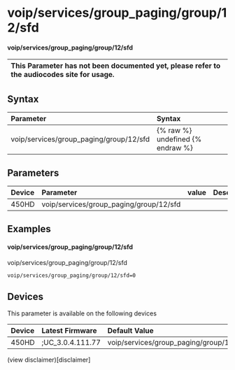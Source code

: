 ﻿---
description: voip/services/group_paging/group/12/sfd
search:
    keywords: ['voip','services','group_paging','group','12','sfd']
---

# voip/services/group_paging/group/12/sfd

#### voip/services/group_paging/group/12/sfd


| This Parameter has not been documented yet, please refer to the audiocodes site for usage.  |
| :--- |

## Syntax
| Parameter | Syntax |
| :--- | :--- |
|voip/services/group_paging/group/12/sfd | {% raw %} undefined {% endraw %} |

## Parameters
|Device|Parameter|value|Description|
|:---|:---|:---|:---|
| 450HD | voip/services/group_paging/group/12/sfd |  |  |

## Examples
#### voip/services/group_paging/group/12/sfd

voip/services/group_paging/group/12/sfd

```
voip/services/group_paging/group/12/sfd=0
```

## Devices
This parameter is available on the following devices

| Device | Latest Firmware | Default Value |
|:---|:---|:---|
| 450HD | ;UC_3.0.4.111.77 | voip/services/group_paging/group/12/sfd=0 

(view disclaimer)[disclaimer]
